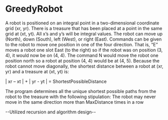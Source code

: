 # GreedyRobot

A robot is positioned on an integral point in a two-dimensional coordinate grid (xr, yr). There is
a treasure that has been placed at a point in the same grid at (xt, yt). All x’s and y’s will be
integral values. The robot can move up (North), down (South), left (West), or right (East).
Commands can be given to the robot to move one position in one of the four direction. That is,
“E” moves a robot one slot East (to the right) so if the robot was on position (3, 4), it would now
be on (4, 4). The command N would move the robot one position north so a robot at position
(4, 4) would be at (4, 5).
Because the robot cannot move diagonally, the shortest distance between a robot at (xr, yr) and
a treasure at (xt, yt) is:

| xr – xt | + | yr - yt | = ShortestPossibleDistance

The program determines all the unique shortest possible paths from the
robot to the treasure with the following stipulation: The robot may never move in the same
direction more than MaxDistance times in a row

--Utilized recursion and algorithm design--
